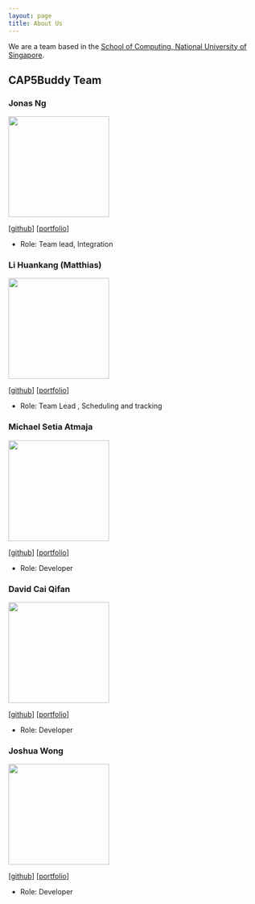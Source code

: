 ```yaml
---
layout: page
title: About Us
---
```


We are a team based in the [School of Computing, National University of Singapore](http://www.comp.nus.edu.sg).

## CAP5Buddy Team

### Jonas Ng

<img src="images/jonasngs.png" width="200px">

[[github](https://github.com/jonasngs)]
[[portfolio](team/jonasngs.md)]

* Role: Team lead, Integration

### Li Huankang (Matthias)

<img src="images/matthiaslhk.png" width="200px">

[[github](http://github.com/MatthiasLHK)]
[[portfolio](team/matthiaslhk.md)]

* Role: Team Lead , Scheduling and tracking

### Michael Setia Atmaja

<img src="images/michael-setia.png" width="200px">

[[github](http://github.com/michael-setia)]
[[portfolio](team/michael-setia.md)]

* Role: Developer

### David Cai Qifan

<img src="images/davidcaiqifan.png" width="200px">

[[github](http://github.com/davidcaiqifan)]
[[portfolio](team/davidcaiqifan.md)]

* Role: Developer

### Joshua Wong

<img src="images/murtubak.png" width="200px">

[[github](http://github.com/murtubak)]
[[portfolio](team/murtubak.md)]

* Role: Developer
